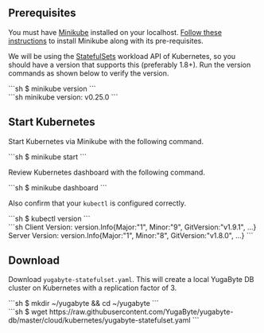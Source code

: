 ## Prerequisites

You must have [Minikube](https://github.com/kubernetes/minikube) installed on your localhost. [Follow these instructions](https://kubernetes.io/docs/tasks/tools/install-minikube/) to install Minikube along with its pre-requisites.

We will be using the [StatefulSets](https://kubernetes.io/docs/concepts/workloads/controllers/statefulset/) workload API of Kubernetes, so you should have a version that supports this (preferably 1.8+). Run the version commands as shown below to verify the version.
<div class='copy separator-dollar'>
```sh
$ minikube version
```
</div>
```sh
minikube version: v0.25.0
```

## Start Kubernetes

Start Kubernetes via Minikube with the following command.
<div class='copy separator-dollar'>
```sh
$ minikube start
```
</div>

Review Kubernetes dashboard with the following command.
<div class='copy separator-dollar'>
```sh
$ minikube dashboard
```
</div>

Also confirm that your `kubectl` is configured correctly.
<div class='copy separator-dollar'>
```sh
$ kubectl version
```
</div>
```sh
Client Version: version.Info{Major:"1", Minor:"9", GitVersion:"v1.9.1", ...}
Server Version: version.Info{Major:"1", Minor:"8", GitVersion:"v1.8.0", ...}
```

## Download

Download `yugabyte-statefulset.yaml`. This will create a local YugaByte DB cluster on Kubernetes with a replication factor of 3.
<div class='copy separator-dollar'>
```sh
$ mkdir ~/yugabyte && cd ~/yugabyte
```
</div>
<div class='copy separator-dollar'>
```sh
$ wget https://raw.githubusercontent.com/YugaByte/yugabyte-db/master/cloud/kubernetes/yugabyte-statefulset.yaml
```
</div>
